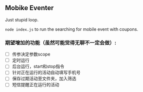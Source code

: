 ## Mobike Eventer

Just stupid loop.

`node index.js` to run the searching for mobile event with coupons.


### 期望增加的功能（虽然可能觉得无聊不一定会做）:

- [ ] 传参决定参数scope
- [ ] 定时运行
- [ ] 后台运行，start和stop指令
- [ ] 针对正在运行的活动自动填写手机号
- [ ] 保存过期活动至文件夹，加入筛选
- [ ] 短信提醒正在运行的活动
